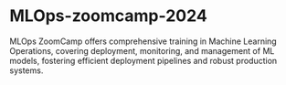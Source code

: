 # MLOps-zoomcamp-2024
MLOps ZoomCamp offers comprehensive training in Machine Learning Operations, covering deployment, monitoring, and management of ML models, fostering efficient deployment pipelines and robust production systems.
